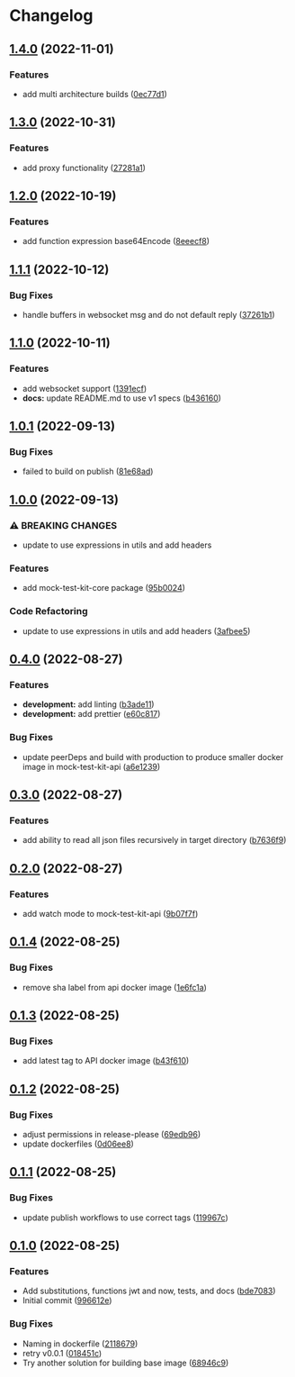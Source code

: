 # Changelog

## [1.4.0](https://github.com/rise8-us/mock-test-kit/compare/mock-test-kit-v1.3.0...mock-test-kit-v1.4.0) (2022-11-01)


### Features

* add multi architecture builds ([0ec77d1](https://github.com/rise8-us/mock-test-kit/commit/0ec77d15ddfbf9f5d9a99aa2c3b24880a6a6cc0c))

## [1.3.0](https://github.com/rise8-us/mock-test-kit/compare/mock-test-kit-v1.2.0...mock-test-kit-v1.3.0) (2022-10-31)


### Features

* add proxy functionality ([27281a1](https://github.com/rise8-us/mock-test-kit/commit/27281a10d48913c4d58ff3a22f531d5347a19ca2))

## [1.2.0](https://github.com/rise8-us/mock-test-kit/compare/mock-test-kit-v1.1.1...mock-test-kit-v1.2.0) (2022-10-19)


### Features

* add function expression base64Encode ([8eeecf8](https://github.com/rise8-us/mock-test-kit/commit/8eeecf8dd4d1853baedea74b46fc1ea68bc4e6ab))

## [1.1.1](https://github.com/rise8-us/mock-test-kit/compare/mock-test-kit-v1.1.0...mock-test-kit-v1.1.1) (2022-10-12)


### Bug Fixes

* handle buffers in websocket msg and do not default reply ([37261b1](https://github.com/rise8-us/mock-test-kit/commit/37261b1a27358445a15838eb68301fcee951bed0))

## [1.1.0](https://github.com/rise8-us/mock-test-kit/compare/mock-test-kit-v1.0.1...mock-test-kit-v1.1.0) (2022-10-11)


### Features

* add websocket support ([1391ecf](https://github.com/rise8-us/mock-test-kit/commit/1391ecf3d589ed9ef1c518403c417fb23a0b8b2c))
* **docs:** update README.md to use v1 specs ([b436160](https://github.com/rise8-us/mock-test-kit/commit/b4361607472e2ea3700c4694934f687cb72772e7))

## [1.0.1](https://github.com/rise8-us/mock-test-kit/compare/mock-test-kit-v1.0.0...mock-test-kit-v1.0.1) (2022-09-13)


### Bug Fixes

* failed to build on publish ([81e68ad](https://github.com/rise8-us/mock-test-kit/commit/81e68ad8d5fe492f8370918a2060a075c6bce595))

## [1.0.0](https://github.com/rise8-us/mock-test-kit/compare/mock-test-kit-v0.4.0...mock-test-kit-v1.0.0) (2022-09-13)


### ⚠ BREAKING CHANGES

* update to use expressions in utils and add headers

### Features

* add mock-test-kit-core package ([95b0024](https://github.com/rise8-us/mock-test-kit/commit/95b002464f9d1c1f9d05c4d58c3bf414a04cbb6a))


### Code Refactoring

* update to use expressions in utils and add headers ([3afbee5](https://github.com/rise8-us/mock-test-kit/commit/3afbee5de3909330a4b30026129cfbe5e35aff61))

## [0.4.0](https://github.com/rise8-us/mock-test-kit/compare/mock-test-kit-v0.3.0...mock-test-kit-v0.4.0) (2022-08-27)


### Features

* **development:** add linting ([b3ade11](https://github.com/rise8-us/mock-test-kit/commit/b3ade11f805a6a82159625aa06915ac5df09de99))
* **development:** add prettier ([e60c817](https://github.com/rise8-us/mock-test-kit/commit/e60c817ee72deded4ade9577cbf63f2a21f597ef))


### Bug Fixes

* update peerDeps and build with production to produce smaller docker image in mock-test-kit-api ([a6e1239](https://github.com/rise8-us/mock-test-kit/commit/a6e1239a2a296d95b01e15fd12ceece7a95a9dfb))

## [0.3.0](https://github.com/rise8-us/mock-test-kit/compare/mock-test-kit-v0.2.0...mock-test-kit-v0.3.0) (2022-08-27)


### Features

* add ability to read all json files recursively in target directory ([b7636f9](https://github.com/rise8-us/mock-test-kit/commit/b7636f99e7d0705b5ed12b6e74280e72d26f8aff))

## [0.2.0](https://github.com/rise8-us/mock-test-kit/compare/mock-test-kit-v0.1.4...mock-test-kit-v0.2.0) (2022-08-27)


### Features

* add watch mode to mock-test-kit-api ([9b07f7f](https://github.com/rise8-us/mock-test-kit/commit/9b07f7f27b26a7a0d6227d80cd911e562af6d2e6))

## [0.1.4](https://github.com/rise8-us/mock-test-kit/compare/mock-test-kit-v0.1.3...mock-test-kit-v0.1.4) (2022-08-25)


### Bug Fixes

* remove sha label from api docker image ([1e6fc1a](https://github.com/rise8-us/mock-test-kit/commit/1e6fc1a4212abdefcb728ccdadda54ea30ba0a38))

## [0.1.3](https://github.com/rise8-us/mock-test-kit/compare/mock-test-kit-v0.1.2...mock-test-kit-v0.1.3) (2022-08-25)


### Bug Fixes

* add latest tag to API docker image ([b43f610](https://github.com/rise8-us/mock-test-kit/commit/b43f6102b7fdad2cf4bfa86bf966d861335984cf))

## [0.1.2](https://github.com/rise8-us/mock-test-kit/compare/mock-test-kit-v0.1.1...mock-test-kit-v0.1.2) (2022-08-25)


### Bug Fixes

* adjust permissions in release-please ([69edb96](https://github.com/rise8-us/mock-test-kit/commit/69edb96211379ecd38bde1322a02fc2d5ebed24c))
* update dockerfiles ([0d06ee8](https://github.com/rise8-us/mock-test-kit/commit/0d06ee8fc0bac4f8ed6b9c780604881c6a0090d6))

## [0.1.1](https://github.com/rise8-us/mock-test-kit/compare/mock-test-kit-v0.1.0...mock-test-kit-v0.1.1) (2022-08-25)


### Bug Fixes

* update publish workflows to use correct tags ([119967c](https://github.com/rise8-us/mock-test-kit/commit/119967c5d7f682be204c98577500973fa81d6b56))

## [0.1.0](https://github.com/rise8-us/mock-test-kit/compare/mock-test-kit-v0.0.2...mock-test-kit-v0.1.0) (2022-08-25)


### Features

* Add substitutions, functions jwt and now, tests, and docs ([bde7083](https://github.com/rise8-us/mock-test-kit/commit/bde70839373f32aef0e01dad376aecbc40f362d2))
* Initial commit ([996612e](https://github.com/rise8-us/mock-test-kit/commit/996612eaf61adcd86c7a0d0582d42c9ccb90f854))


### Bug Fixes

* Naming in dockerfile ([2118679](https://github.com/rise8-us/mock-test-kit/commit/21186796cd1441f53643f8cea1afbe7808ea7936))
* retry v0.0.1 ([018451c](https://github.com/rise8-us/mock-test-kit/commit/018451c95b97ecba0002d52c73365640c2ab3ac3))
* Try another solution for building base image ([68946c9](https://github.com/rise8-us/mock-test-kit/commit/68946c94dcc719ac1b664dcef98a6d2fae22c63f))
